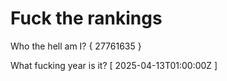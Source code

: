 # Fuck the rankings

Who the hell am I?
{ 27761635 }

What fucking year is it?
[ 2025-04-13T01:00:00Z ]
